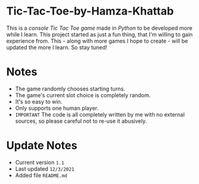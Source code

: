 # Tic-Tac-Toe-by-Hamza-Khattab
This is a *console Tic Tac Toe game* made in *Python* to
be developed more while I learn. This project started as
just a fun thing, that I'm willing to gain experience from.
This - along with more games I hope to create - will be
updated the more I learn. So stay tuned!

# Notes
- The game randomly chooses starting turns.
- The game's current slot choice is completely random.
- It's so easy to win.
- Only supports one human player.
- `IMPORTANT` The code is all completely written by me with no external sources, so please careful not to re-use it abusively.

# Update Notes
- Current version `1.1`
- Last updated `12/3/2021`
- Added file `README.md`
